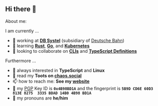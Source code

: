 ## Hi there 👋

About me:

I am currently ...

- 🔭 working at [**DB Systel**](https://www.dbsystel.de) (subsidiary of [Deutsche Bahn](https://deutschebahn.com))
- 🌱 learning [**Rust**](https://www.rust-lang.org), [**Go**](https://golang.org), and [**Kubernetes**](https://kubernetes.io)
- 👯 looking to collaborate on [**CLIs**](https://github.com/search?q=user%3Affflorian+cli) and [**TypeScript Definitions**](https://github.com/DefinitelyTyped/DefinitelyTyped/)

Furthermore ...

- 💬 always interested in **TypeScript** and **Linux**
- 🐘 read my **Toots on <a rel="nofollow me" href="https://chaos.social/@ffflorian">chaos.social</a>**
- 📫 how to reach me: **See my [website](https://ffflorian.dev)**
- 🔑 my [PGP](https://en.m.wikipedia.org/wiki/Pretty_Good_Privacy) Key ID is **`0x4B98BD1A`** and the fingerprint is **`5B9D CD6E 60D3 813E 8275  3335 BDAD 14B0 4B98 BD1A`**
- 🙂 my pronouns are **he/him**
